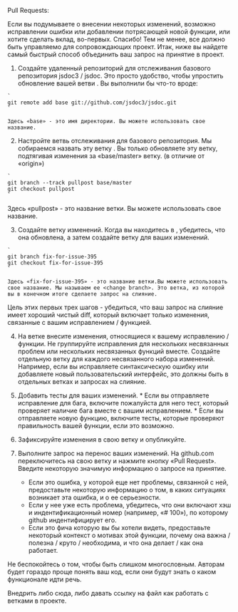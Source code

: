 Pull Requests:

Если вы подумываете о внесении некоторых изменений, возможно исправлении ошибки или добавлении потрясающей новой функции, или хотите сделать вклад, во-первых. Cпасибо! Тем не менее, все должно быть управляемо для сопровождающих проект. Итак, ниже вы найдете самый быстрый способ объединить ваш запрос на принятие в проект.


1.    Создайте удаленный репозиторий для отслеживания базового репозитория jsdoc3 / jsdoc. Это просто удобство, чтобы упростить обновление вашей ветви  <tracking branch>. Вы выполнили бы что-то вроде:

    `
    git remote add base git://github.com/jsdoc3/jsdoc.git
    `

    Здесь «base» - это имя директории. Вы можете использовать свое название.

2.    Настройте ветвь отслеживания для базового репозитория. Мы собираемся назвать эту ветку <tracking branch>. Вы только обновляете эту ветку, подтягивая изменения за «base/master» ветку. (в отличие от «origin»)

    `
    git branch --track pullpost base/master
    git checkout pullpost
    `

  Здесь «pullpost» - это название ветки.  Вы можете использовать свое название.

3.   Создайте ветку изменений. Когда вы находитесь в <tracking branch>, убедитесь, что она обновлена, а затем создайте ветку для ваших изменений.

    `
    git branch fix-for-issue-395
    git checkout fix-for-issue-395
    `

    Здесь «fix-for-issue-395» - это название ветки.Вы можете использовать свое название. Мы называем ее <change branch>. Это ветка, из которой вы в конечном итоге сделаете запрос на слияние.

Цель этих первых трех шагов - убедиться, что ваш запрос на слияние имеет хороший чистый diff, который включает только изменения, связанные с вашим исправлением / функцией.

4.    На ветке <change branch> внесите изменения, относящиеся к вашему исправлению / функции. Не группируйте исправления для нескольких несвязанных проблем или нескольких несвязанных функций вместе. Создайте отдельную ветку для каждого несвязанного набора изменений. Например, если вы исправляете синтаксическую ошибку или добавляете новый пользовательский интерфейс, это должны быть в отдельных ветках и запросах на слияние.


5.    Добавить тесты для ваших изменений. 
    *   Если вы отправляете исправление для бага, включите пожалуйста для него тест, который проверяет наличие бага вместе с вашим исправлением.
    *    Если вы отправляете новую функцию, включите тесты, которые проверяют правильность вашей функции, если это возможно. 


6. Зафиксируйте изменения в свою ветку и опубликуйте. 

7.  Выполните запрос на перенос ваших изменений. На github.com переключитесь на свою ветку <change branch> и нажмите кнопку «Pull Request». Введите некоторую значимую информацию о запросе на принятие.

    *    Если это ошибка, у которой еще нет проблемы, связанной с ней, предоставьте некоторую информацию о том, в каких ситуациях возникает эта ошибка, и о ее серьезности. 
    *   Если у нее уже есть проблема, убедитесь, что они включают хэш и индентификационный номер (например, «# 100»), по которому github индентифицирует его.
    *   Если это фича которую вы бы хотели видеть, предоставьте некоторый контекст о мотивах этой функции, почему она важна / полезна / круто / необходима, и что она делает / как она работает. 
    
Не беспокойтесь о том, чтобы быть слишком многословным. Авторам будет гораздо проще понять ваш код, если они будут знать о каком функционале идти речь.


Внедрить либо сюда, либо давать ссылку на файл как работать с ветками в проекте.